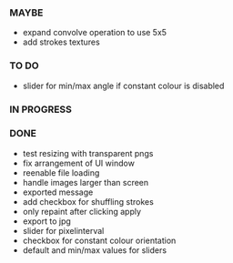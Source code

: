 ### MAYBE

- expand convolve operation to use 5x5
- add strokes textures

### TO DO

- slider for min/max angle if constant colour is disabled

### IN PROGRESS

### DONE

- test resizing with transparent pngs
- fix arrangement of UI window
- reenable file loading
- handle images larger than screen
- exported message
- add checkbox for shuffling strokes
- only repaint after clicking apply
- export to jpg
- slider for pixelinterval
- checkbox for constant colour orientation
- default and min/max values for sliders
